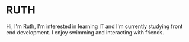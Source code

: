 # RUTH
Hi, I'm Ruth, I'm interested in learning IT and I'm currently studying front end development. I enjoy swimming and interacting with friends.
